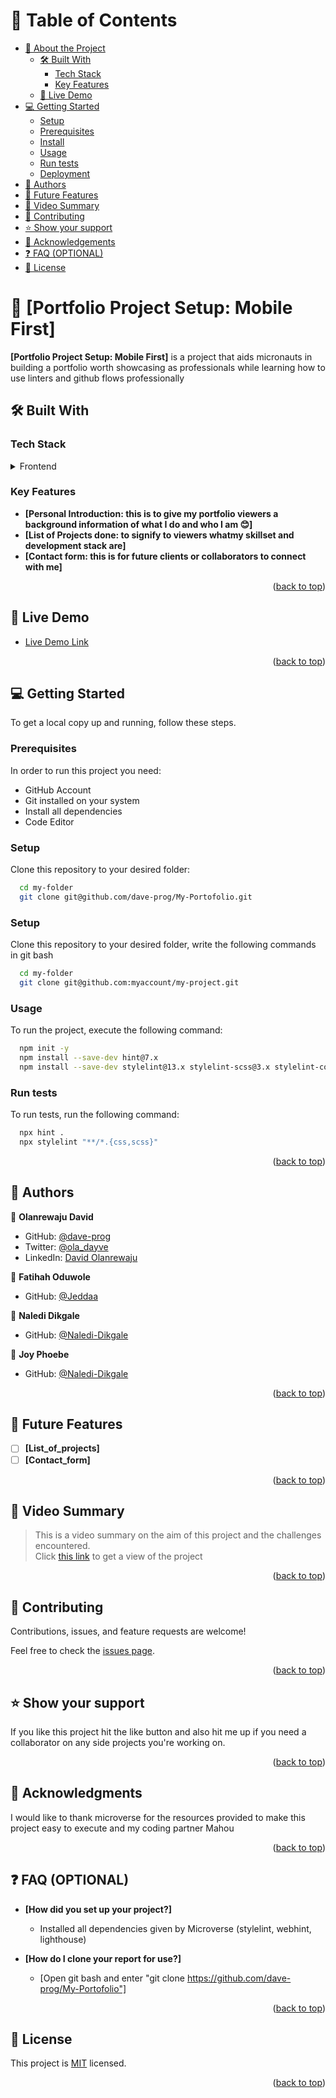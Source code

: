 <a name="readme-top"></a>

<!--
HOW TO USE:
This is an example of how you may give instructions on setting up your project locally.

Modify this file to match your project and remove sections that don't apply.

REQUIRED SECTIONS:
- Table of Contents
- About the Project
  - Built With
  - Live Demo
- Getting Started
- Authors
- Future Features
- Contributing
- Show your support
- Acknowledgements
- License

OPTIONAL SECTIONS:
- FAQ

After you're finished please remove all the comments and instructions!
-->
<!-- TABLE OF CONTENTS -->

# 📗 Table of Contents

- [📖 About the Project](#about-project)
  - [🛠 Built With](#built-with)
    - [Tech Stack](#tech-stack)
    - [Key Features](#key-features)
  - [🚀 Live Demo](#live-demo)
- [💻 Getting Started](#getting-started)
  - [Setup](#setup)
  - [Prerequisites](#prerequisites)
  - [Install](#install)
  - [Usage](#usage)
  - [Run tests](#run-tests)
  - [Deployment](#triangular_flag_on_post-deployment)
- [👥 Authors](#authors)
- [🔭 Future Features](#future-features)
- [🎥 Video Summary](#video-summary)
- [🤝 Contributing](#contributing)
- [⭐️ Show your support](#support)
- [🙏 Acknowledgements](#acknowledgements)
- [❓ FAQ (OPTIONAL)](#faq)
- [📝 License](#license)

<!-- PROJECT DESCRIPTION -->

# 📖 [Portfolio Project Setup: Mobile First] <a name="about-project"></a>

**[Portfolio Project Setup: Mobile First]** is a project that aids micronauts in building a portfolio worth showcasing as professionals while learning how to use linters and github flows professionally

## 🛠 Built With <a name="built-with"></a>

### Tech Stack <a name="tech-stack"></a>
<details>
  <summary>Frontend</summary>
  <ul>
    <li>HTML</li>
    <li>CSS</li>
    <li>Linters</li>
    <li>GitHub Flows</li>
  </ul>
</details>

<!-- Features -->

### Key Features <a name="key-features"></a>

- **[Personal Introduction: this is to give my portfolio viewers a background information of what I do and who I am 😊]**
- **[List of Projects done: to signify to viewers whatmy skillset and development stack are]**
- **[Contact form: this is for future clients or collaborators to connect with me]**

<p align="right">(<a href="#readme-top">back to top</a>)</p>

<!-- LIVE DEMO -->

## 🚀 Live Demo <a name="live-demo"></a>
- [Live Demo Link](https://dave-prog.github.io/My-Portofolio/)

<p align="right">(<a href="#readme-top">back to top</a>)</p>

<!-- GETTING STARTED -->

## 💻 Getting Started <a name="getting-started"></a>


To get a local copy up and running, follow these steps.

### Prerequisites

In order to run this project you need:
<ul>
  <li>GitHub Account</li>
  <li>Git installed on your system</li>
  <li>Install all dependencies</li>
  <li>Code Editor</li>
</ul>

### Setup

Clone this repository to your desired folder:

```sh
  cd my-folder
  git clone git@github.com/dave-prog/My-Portofolio.git
```

### Setup

Clone this repository to your desired folder, write the following commands in git bash 

```sh
  cd my-folder
  git clone git@github.com:myaccount/my-project.git
```


### Usage

To run the project, execute the following command:

```sh
  npm init -y
  npm install --save-dev hint@7.x
  npm install --save-dev stylelint@13.x stylelint-scss@3.x stylelint-config-standard@21.x stylelint-csstree-validator@1.x
```

### Run tests

To run tests, run the following command:

```sh
  npx hint .
  npx stylelint "**/*.{css,scss}"
```
<p align="right">(<a href="#readme-top">back to top</a>)</p>

<!-- AUTHORS -->

## 👥 Authors <a name="authors"></a>

👤 **Olanrewaju David**
- GitHub: [@dave-prog](https://github.com/dave-prog)
- Twitter: [@ola_dayve](https://twitter.com/ola_dayve)
- LinkedIn: [David Olanrewaju](https://www.linkedin.com/in/david-olanrewaju)

👤 **Fatihah Oduwole**
- GitHub: [@Jeddaa](https://github.com/Jeddaa)

👤 **Naledi Dikgale**
- GitHub: [@Naledi-Dikgale](https://github.com/Naledi-Dikgale)

👤 **Joy Phoebe**
- GitHub: [@Naledi-Dikgale](https://github.com/joyapisi)

<p align="right">(<a href="#readme-top">back to top</a>)</p>

<!-- FUTURE FEATURES -->

## 🔭 Future Features <a name="future-features"></a>

- [ ] **[List_of_projects]**
- [ ] **[Contact_form]**

<p align="right">(<a href="#readme-top">back to top</a>)</p>

<!-- VIDEO SUMMARY -->
## 🎥 Video Summary <a name="video-summary"></a>
>This is a video summary on the aim of this project and the challenges encountered.</br>
Click [this link](https://www.loom.com/share/a600c92ff4cd4594a16d8c8d59bc619d) to get a view of the project

<p align="right">(<a href="#readme-top">back to top</a>)</p>

<!-- CONTRIBUTING -->

## 🤝 Contributing <a name="contributing"></a>

Contributions, issues, and feature requests are welcome!

Feel free to check the [issues page](../../issues/).

<p align="right">(<a href="#readme-top">back to top</a>)</p>

<!-- SUPPORT -->

## ⭐️ Show your support <a name="support"></a>

If you like this project hit the like button and also hit me up if you need a collaborator on any side projects you're working on.

<p align="right">(<a href="#readme-top">back to top</a>)</p>

<!-- ACKNOWLEDGEMENTS -->

## 🙏 Acknowledgments <a name="acknowledgements"></a>

I would like to thank microverse for the resources provided to make this project easy to execute and my coding partner Mahou

<p align="right">(<a href="#readme-top">back to top</a>)</p>

<!-- FAQ (optional) -->

## ❓ FAQ (OPTIONAL) <a name="faq"></a>

- **[How did you set up your project?]**

  - Installed all dependencies given by Microverse (stylelint, webhint, lighthouse)

- **[How do I clone your report for use?]**

  - [Open git bash and enter "git clone https://github.com/dave-prog/My-Portofolio"]

<p align="right">(<a href="#readme-top">back to top</a>)</p>

<!-- LICENSE -->

## 📝 License <a name="license"></a>

This project is [MIT](https://choosealicense.com/licenses/mit/) licensed.

<p align="right">(<a href="#readme-top">back to top</a>)</p>
